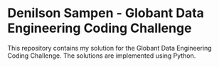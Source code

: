 # Denilson Sampen - Globant Data Engineering Coding Challenge
This repository contains my solution for the Globant Data Engineering Coding Challenge. The solutions are implemented using Python.
